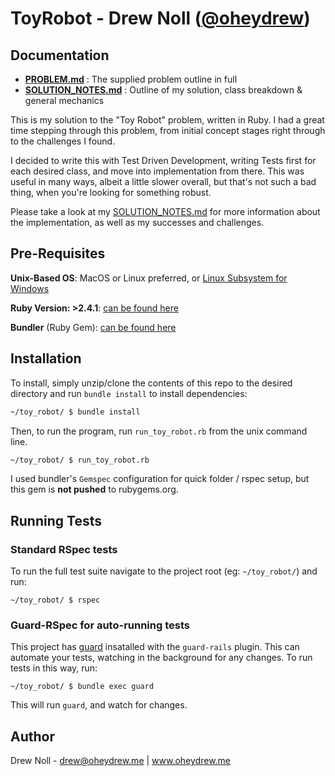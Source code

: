 **ToyRobot** - Drew Noll ([@oheydrew](http://www.oheydrew.me))
========

Documentation
-------------
- **[PROBLEM.md](./PROBLEM.md)** : The supplied problem outline in full
- **[SOLUTION_NOTES.md](./SOLUTION_NOTES.md)** : Outline of my solution, class breakdown & general mechanics

This is my solution to the "Toy Robot" problem, written in Ruby. I had a great time stepping through this problem, from initial concept stages right through to the challenges I found. 

I decided to write this with Test Driven Development, writing Tests first for each desired class, and move into implementation from there. This was useful in many ways, albeit a little slower overall, but that's not such a bad thing, when you're looking for something robust.

Please take a look at my [SOLUTION_NOTES.md](./SOLUTION_NOTES.md) for more information about the implementation, as well as my successes and challenges.

Pre-Requisites
--------------

**Unix-Based OS**: MacOS or Linux preferred, or [Linux Subsystem for Windows](https://docs.microsoft.com/en-us/windows/wsl/install-win10)

**Ruby Version: >2.4.1**: [can be found here](https://www.ruby-lang.org/en/documentation/installation/)

**Bundler** (Ruby Gem): [can be found here](https://bundler.io/)

Installation
------------

To install, simply unzip/clone the contents of this repo to the desired directory and run `bundle install` to install dependencies:

```bash
~/toy_robot/ $ bundle install
```

Then, to run the program, run `run_toy_robot.rb` from the unix command line.

```bash
~/toy_robot/ $ run_toy_robot.rb
```

I used bundler's `Gemspec` configuration for quick folder / rspec setup, but this gem is **not pushed** to rubygems.org. 



Running Tests
-------------

### Standard RSpec tests

To run the full test suite navigate to the project root (eg: `~/toy_robot/`) and run:

```
~/toy_robot/ $ rspec
```

### Guard-RSpec for auto-running tests

This project has [guard](https://github.com/guard/guard#readme) insatalled with the `guard-rails` plugin. This can automate your tests, watching in the background for any changes. To run tests in this way, run:

```
~/toy_robot/ $ bundle exec guard
```

This will run `guard`, and watch for changes.

Author
------

Drew Noll - <a href="mailto:drew@oheydrew.me">drew@oheydrew.me</a> | <a href="http://www.oheydrew.me">www.oheydrew.me</a>
